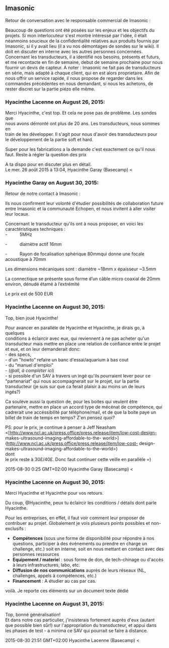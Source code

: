 ## Imasonic



Retour de conversation avec le responsable commercial de Imasonic :  
  
Beaucoup de questions ont été posées sur les enjeux et les objectifs du
projets. Si mon interlocuteur s'est montré intéressé par l'idée, il était
néanmoins soucieux de la confidentialité relatives aux produits fournis par
Imasonic, si il y avait lieu (il a vu nos démontages de sondes sur le wiki).
Il doit en discuter en interne avec les autres personnes concernées.  
Concernant les transducteurs, il a identifié nos besoins, présents et futurs,
et me recontacte en fin de semaine, debut de semaine prochaine pour nous
fournir un devis de capteur. A noter : Imasonic ne fait pas de transducteurs
en série, mais adapté à chaque client, qui en est alors proprietaire. Afin de
nous offrir un service rapide, il nous propose de regarder dans les commandes
précédentes en nous demandant, si nous les achetons, de rester discret sur la
partie piézo elle même.



### **Hyacinthe Lacenne** on August 26, 2015:



Merci Hyacinthe, c'est top. Et cela ne pose pas de problème. Les sondes que  
nous avons démonté ont plus de 20 ans. Les transducteurs, nous sommes en  
train de les développer. Il s'agit pour nous d'avoir des transducteurs pour  
le développement de la partie soft et hard.  
  
Super pour les fabrications a la demande c'est exactement ce qu'il nous  
faut. Reste à régler la question des prix  
  
A ta dispo pour en discuter plus en détail.  
Le mer. 26 août 2015 à 13:04, Hyacinthe Garay (Basecamp) &lt;



### **Hyacinthe Garay** on August 30, 2015:



Retour de notre contact à Imasonic :  
  
Ils nous confirment leur volonté d'étudier possibilités de collaboration
future entre Imasonic et la communauté Echopen, et nous invitent à aller
visiter leur locaux.  
  
Concernant le transducteur qu'ils ont à nous proposer, en voici les
caractéristiques techniques :  
-          5MHz 

-          diamètre actif 16mm

-          Rayon de focalisation sphérique 80mmqui donne une focale acoustique à 70mm

Les dimensions mécaniques sont : diamètre ~18mm x épaisseur ~3.5mm

La connectique se présente sous forme d’un câble micro coaxial de 20mm
environ, dénudé étamé à l’extrémité

Le prix est de 500 EUR



### **Hyacinthe Lacenne** on August 30, 2015:



Top, bien joué Hyacinthe!  
  
Pour avancer en parallèle de Hyacinthe et Hyacinthe, je dirais go, à quelques  
conditions à éclaircir avec eux, qui reviennent à ne pas acheter qu'un  
transducteur mais mettre en place une relation de confiance entre le projet  
et eux, et on leur demanderait donc:  
\- des specs,  
\- d'un "howto" refaire un banc d'essai/aquarium à bas cout  
\- du "manuel d'emploi"  
\- (*@all, à compléter ici*)  
\- si possible d'un SAV à travers un ingé qu'ils pourraient lever pour ce  
"partenariat" qui nous accompagnerait sur le projet, sur la partie  
transducteur (je suis sur que ca ferait plaisir à au moins un de leurs  
ingés?)  
  
Ca soulève aussi la question de, pour les boites qui veulent être  
partenaire, mettre en place un accord type de mécénat de compétence, qui  
cadrerait une accéssibilité par téléphone/mail, et de que la boite paye un  
billet de train de temps en temps? Z'en pensez quoi?  
  
PS: pour le prix, je continue à penser à Jeff Neasham  
&lt;[http://www.ncl.ac.uk/press.office/press.release/item/low-cost-design-
makes-ultrasound-imaging-affordable-to-the-
world&gt;](http://www.ncl.ac.uk/press.office/press.release/item/low-cost-
design-makes-ultrasound-imaging-affordable-to-the-world>)  
dont  
le prix reste à 30£/40£. Donc faut continuer cette veille en parallèle =)  
  
2015-08-30 0:25 GMT+02:00 Hyacinthe Garay (Basecamp) &lt;



### **Hyacinthe Lacenne** on August 30, 2015:



Merci Hyacinthe et Hyacinthe pour vos retours.  
  
Du coup, @Hyacinthe, peux tu éclaircir les conditions / détails dont parle Hyacinthe.  
  
Pour les entreprises, en effet, il faut voir comment leur proposer de
contribuer au projet. Globalement je vois plusieurs points possibles et non-
exclusifs :  

  * **Compétences** (sous une forme de disponibilité pour répondre à nos questions, participer à des événements ou prendre en charge un challenge, etc.) soit en interne, soit en nous mettant en contact avec des personnes ressources
  * **Equipement / materie**l : sous forme de don, de tech-chinage ou d'accès à leurs infrastructures, labo, etc. 
  * **Diffusion de nos communications** auprès de leurs réseaux (NL, challenges, appels à compétences, etc.)
  * **Financement** : A étudier au cas par cas. 

voilà. Je reporte ces éléments sur un document texte dédié



### **Hyacinthe Lacenne** on August 31, 2015:



Top, bonné généralisation!  
Et dans notre cas particulier, j'insisterais fortement auprès d'eux (autant  
que possible bien sûr!) sur l'appropriation du transducteur, et appui dans  
les phases de test - a minima ce SAV qui pourrait se faire à distance.  
  
2015-08-30 21:51 GMT+02:00 Hyacinthe Lacenne (Basecamp) &lt;




